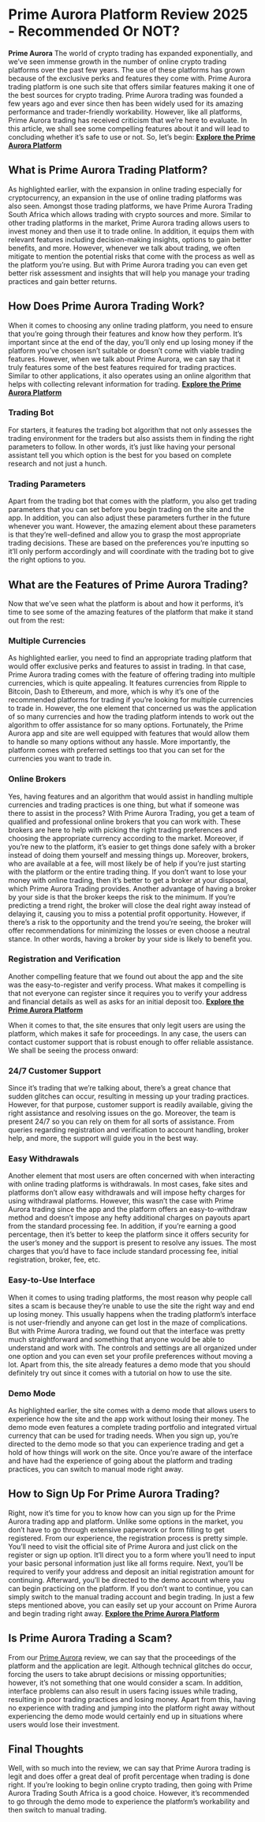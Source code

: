 # Prime Aurora Platform Review 2025 - Recommended Or NOT?


**Prime Aurora** The world of crypto trading has expanded exponentially, and we’ve seen immense growth in the number of online crypto trading platforms over the past few years. The use of these platforms has grown because of the exclusive perks and features they come with. Prime Aurora trading platform is one such site that offers similar features making it one of the best sources for crypto trading.
Prime Aurora trading was founded a few years ago and ever since then has been widely used for its amazing performance and trader-friendly workability. However, like all platforms, Prime Aurora trading has received criticism that we’re here to evaluate. In this article, we shall see some compelling features about it and will lead to concluding whether it’s safe to use or not. So, let’s begin:
**[Explore the Prime Aurora Platform](https://the-primeaurora.com/)**
## What is Prime Aurora Trading Platform?
As highlighted earlier, with the expansion in online trading especially for cryptocurrency, an expansion in the use of online trading platforms was also seen. Amongst those trading platforms, we have Prime Aurora Trading South Africa which allows trading with crypto sources and more.
Similar to other trading platforms in the market, Prime Aurora trading allows users to invest money and then use it to trade online. In addition, it equips them with relevant features including decision-making insights, options to gain better benefits, and more.
However, whenever we talk about trading, we often mitigate to mention the potential risks that come with the process as well as the platform you’re using. But with Prime Aurora trading you can even get better risk assessment and insights that will help you manage your trading practices and gain better returns.
## How Does Prime Aurora Trading Work?
When it comes to choosing any online trading platform, you need to ensure that you’re going through their features and know how they perform. It’s important since at the end of the day, you’ll only end up losing money if the platform you’ve chosen isn’t suitable or doesn’t come with viable trading features.
However, when we talk about Prime Aurora, we can say that it truly features some of the best features required for trading practices. Similar to other applications, it also operates using an online algorithm that helps with collecting relevant information for trading.
**[Explore the Prime Aurora Platform](https://the-primeaurora.com/)**
### Trading Bot
For starters, it features the trading bot algorithm that not only assesses the trading environment for the traders but also assists them in finding the right parameters to follow. In other words, it’s just like having your personal assistant tell you which option is the best for you based on complete research and not just a hunch.
### Trading Parameters
Apart from the trading bot that comes with the platform, you also get trading parameters that you can set before you begin trading on the site and the app. In addition, you can also adjust these parameters further in the future whenever you want.
However, the amazing element about these parameters is that they’re well-defined and allow you to grasp the most appropriate trading decisions. These are based on the preferences you’re inputting so it’ll only perform accordingly and will coordinate with the trading bot to give the right options to you.
## What are the Features of Prime Aurora Trading?
Now that we’ve seen what the platform is about and how it performs, it’s time to see some of the amazing features of the platform that make it stand out from the rest:
### Multiple Currencies
As highlighted earlier, you need to find an appropriate trading platform that would offer exclusive perks and features to assist in trading. In that case, Prime Aurora trading comes with the feature of offering trading into multiple currencies, which is quite appealing.
It features currencies from Ripple to Bitcoin, Dash to Ethereum, and more, which is why it’s one of the recommended platforms for trading if you’re looking for multiple currencies to trade in. However, the one element that concerned us was the application of so many currencies and how the trading platform intends to work out the algorithm to offer assistance for so many options.
Fortunately, the Prime Aurora app and site are well equipped with features that would allow them to handle so many options without any hassle. More importantly, the platform comes with preferred settings too that you can set for the currencies you want to trade in.
### Online Brokers
Yes, having features and an algorithm that would assist in handling multiple currencies and trading practices is one thing, but what if someone was there to assist in the process? With Prime Aurora Trading, you get a team of qualified and professional online brokers that you can work with.
These brokers are here to help with picking the right trading preferences and choosing the appropriate currency according to the market. Moreover, if you’re new to the platform, it’s easier to get things done safely with a broker instead of doing them yourself and messing things up.
Moreover, brokers, who are available at a fee, will most likely be of help if you’re just starting with the platform or the entire trading thing. If you don’t want to lose your money with online trading, then it’s better to get a broker at your disposal, which Prime Aurora Trading provides.
Another advantage of having a broker by your side is that the broker keeps the risk to the minimum. If you’re predicting a trend right, the broker will close the deal right away instead of delaying it, causing you to miss a potential profit opportunity.
However, if there’s a risk to the opportunity and the trend you’re seeing, the broker will offer recommendations for minimizing the losses or even choose a neutral stance. In other words, having a broker by your side is likely to benefit you.
### Registration and Verification
Another compelling feature that we found out about the app and the site was the easy-to-register and verify process. What makes it compelling is that not everyone can register since it requires you to verify your address and financial details as well as asks for an initial deposit too.
**[Explore the Prime Aurora Platform](https://the-primeaurora.com/)**

When it comes to that, the site ensures that only legit users are using the platform, which makes it safe for proceedings. In any case, the users can contact customer support that is robust enough to offer reliable assistance. We shall be seeing the process onward:
### 24/7 Customer Support
Since it’s trading that we’re talking about, there’s a great chance that sudden glitches can occur, resulting in messing up your trading practices. However, for that purpose, customer support is readily available, giving the right assistance and resolving issues on the go.
Moreover, the team is present 24/7 so you can rely on them for all sorts of assistance. From queries regarding registration and verification to account handling, broker help, and more, the support will guide you in the best way.
### Easy Withdrawals
Another element that most users are often concerned with when interacting with online trading platforms is withdrawals. In most cases, fake sites and platforms don’t allow easy withdrawals and will impose hefty charges for using withdrawal platforms.
However, this wasn’t the case with Prime Aurora trading since the app and the platform offers an easy-to-withdraw method and doesn’t impose any hefty additional charges on payouts apart from the standard processing fee.
In addition, if you’re earning a good percentage, then it’s better to keep the platform since it offers security for the user’s money and the support is present to resolve any issues. The most charges that you’d have to face include standard processing fee, initial registration, broker, fee, etc.
### Easy-to-Use Interface
When it comes to using trading platforms, the most reason why people call sites a scam is because they’re unable to use the site the right way and end up losing money. This usually happens when the trading platform’s interface is not user-friendly and anyone can get lost in the maze of complications.
But with Prime Aurora trading, we found out that the interface was pretty much straightforward and something that anyone would be able to understand and work with. The controls and settings are all organized under one option and you can even set your profile preferences without moving a lot.
Apart from this, the site already features a demo mode that you should definitely try out since it comes with a tutorial on how to use the site.
### Demo Mode
As highlighted earlier, the site comes with a demo mode that allows users to experience how the site and the app work without losing their money. The demo mode even features a complete trading portfolio and integrated virtual currency that can be used for trading needs.
When you sign up, you’re directed to the demo mode so that you can experience trading and get a hold of how things will work on the site. Once you’re aware of the interface and have had the experience of going about the platform and trading practices, you can switch to manual mode right away.
## How to Sign Up For Prime Aurora Trading?
Right, now it’s time for you to know how can you sign up for the Prime Aurora trading app and platform. Unlike some options in the market, you don’t have to go through extensive paperwork or form filling to get registered.
From our experience, the registration process is pretty simple. You’ll need to visit the official site of Prime Aurora and just click on the register or sign up option. It’ll direct you to a form where you’ll need to input your basic personal information just like all forms require.
Next, you’ll be required to verify your address and deposit an initial registration amount for continuing. Afterward, you’ll be directed to the demo account where you can begin practicing on the platform.
If you don’t want to continue, you can simply switch to the manual trading account and begin trading. In just a few steps mentioned above, you can easily set up your account on Prime Aurora and begin trading right away.
**[Explore the Prime Aurora Platform](https://the-primeaurora.com/)**
## Is Prime Aurora Trading a Scam?
From our [Prime Aurora](https://github.com/SkyRoket/platform/blob/main/Prime%20Aurora%20Platform%20Review%202025%20-%20Recommended%20Or%20NOT%3F.md) review, we can say that the proceedings of the platform and the application are legit. Although technical glitches do occur, forcing the users to take abrupt decisions or missing opportunities; however, it’s not something that one would consider a scam.
In addition, interface problems can also result in users facing issues while trading, resulting in poor trading practices and losing money. Apart from this, having no experience with trading and jumping into the platform right away without experiencing the demo mode would certainly end up in situations where users would lose their investment.
## Final Thoughts
Well, with so much into the review, we can say that Prime Aurora trading is legit and does offer a great deal of profit percentage when trading is done right. If you’re looking to begin online crypto trading, then going with Prime Aurora Trading South Africa is a good choice. However, it’s recommended to go through the demo mode to experience the platform’s workability and then switch to manual trading.
